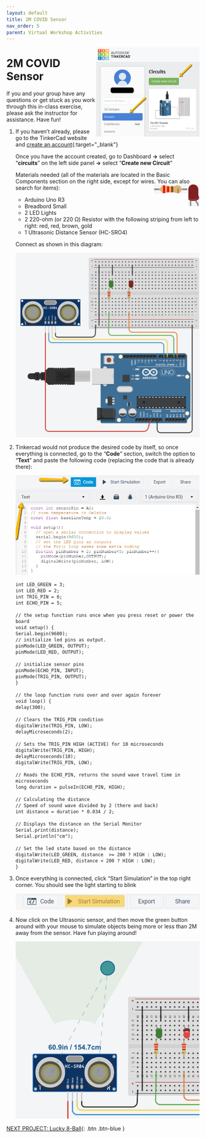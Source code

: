 ```yaml
---
layout: default
title: 2M COVID Sensor
nav_order: 5
parent: Virtual Workshop Activities
---
```

<img src="..\images\virtual_workshops\2M_covid_sensor\tinkercad_account.png" alt="tinkercad account" style="float:right;width:270px;">

# 2M COVID Sensor

If you and your group have any questions or get stuck as you work through this in-class exercise, please ask the instructor for assistance.  Have fun!

1.  If you haven’t already, please go to the TinkerCad website and [create an account](https://www.tinkercad.com/){:target="_blank"}

    Once you have the account created, go to Dashboard **->** select “**circuits**” on the left side panel **->** select “**Create new Circuit**”

    Materials needed (all of the materials are located in the Basic Components section on the right side, except for wires. You can also search for items):
    <img src="..\images\virtual_workshops\hello_world\led_cartoon.png" alt="led" style="float:right;width:30px;">
    <img src="..\images\virtual_workshops\hello_world\resistor_cartoon.png" alt="resistor" style="float:right;width:90px;">
    - Arduino Uno R3
    - Breadbord Small
    - 2 LED Lights
    - 2 220-ohm (or 220 &Omega;) Resistor with the following striping from left to right: red, red, brown, gold
    - 1 Ultrasonic Distance Sensor (HC-SRO4)
    
    Connect as shown in this diagram:

    <img src="..\images\virtual_workshops\2M_covid_sensor\breadboard_schematic.png" alt="breadboard" style="width:480px;">

2.  Tinkercad would not produce the desired code by itself, so once everything is connected, go to the “**Code**” section, switch the option to “**Text**” and paste the following code (replacing the code that is already there):

    <img src="..\images\virtual_workshops\2M_covid_sensor\code.png" alt="code" style="width:480px;">

    ```
    int LED_GREEN = 3;
    int LED_RED = 2;
    int TRIG_PIN = 6;
    int ECHO_PIN = 5;

    // the setup function runs once when you press reset or power the board
    void setup() {
    Serial.begin(9600);
    // initialize led pins as output.
    pinMode(LED_GREEN, OUTPUT);
    pinMode(LED_RED, OUTPUT);

    // initialize sensor pins
    pinMode(ECHO_PIN, INPUT);
    pinMode(TRIG_PIN, OUTPUT);
    }

    // the loop function runs over and over again forever
    void loop() {
    delay(300);

    // Clears the TRIG_PIN condition
    digitalWrite(TRIG_PIN, LOW);
    delayMicroseconds(2);

    // Sets the TRIG_PIN HIGH (ACTIVE) for 10 microseconds
    digitalWrite(TRIG_PIN, HIGH);
    delayMicroseconds(10);
    digitalWrite(TRIG_PIN, LOW);

    // Reads the ECHO_PIN, returns the sound wave travel time in microseconds
    long duration = pulseIn(ECHO_PIN, HIGH);

    // Calculating the distance
    // Speed of sound wave divided by 2 (there and back)
    int distance = duration * 0.034 / 2; 

    // Displays the distance on the Serial Monitor
    Serial.print(distance);
    Serial.println("cm");

    // Set the led state based on the distance
    digitalWrite(LED_GREEN, distance  >= 200 ? HIGH : LOW);
    digitalWrite(LED_RED, distance < 200 ? HIGH : LOW);
    }
    ```

3.  Once everything is connected, click “Start Simulation” in the top right corner. You should see the light starting to blink

    <img src="..\images\virtual_workshops\2M_covid_sensor\simulation.png" alt="simulation" style="width:480px;">

4.  Now click on the Ultrasonic sensor, and then move the green button around with your mouse to simulate objects being more or less than 2M away from the sensor. Have fun playing around!

    <img src="..\images\virtual_workshops\2M_covid_sensor\breadboard_in_action.png" alt="breadboard demonstration" style="width:480px;">

[NEXT PROJECT: Lucky 8-Ball](lucky_8-ball.html){: .btn .btn-blue }
